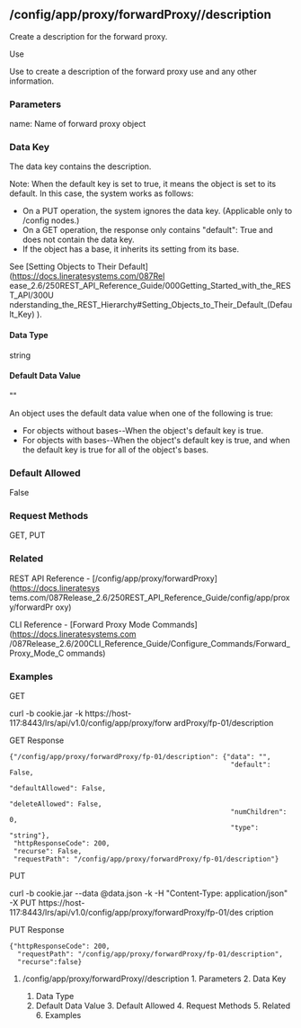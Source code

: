 ## /config/app/proxy/forwardProxy/<name>/description

Create a description for the forward proxy.

Use

Use to create a description of the forward proxy use and any other
information.

### Parameters

name: Name of forward proxy object

### Data Key

The data key contains the description.

Note: When the default key is set to true, it means the object is set to its
default. In this case, the system works as follows:

  * On a PUT operation, the system ignores the data key. (Applicable only to /config nodes.)
  * On a GET operation, the response only contains "default": True and does not contain the data key.
  * If the object has a base, it inherits its setting from its base.

See [Setting Objects to Their Default](https://docs.lineratesystems.com/087Rel
ease_2.6/250REST_API_Reference_Guide/000Getting_Started_with_the_REST_API/300U
nderstanding_the_REST_Hierarchy#Setting_Objects_to_Their_Default_(Default_Key)
).

#### Data Type

string

#### Default Data Value

""

An object uses the default data value when one of the following is true:

  * For objects without bases--When the object's default key is true.
  * For objects with bases--When the object's default key is true, and when the default key is true for all of the object's bases.

### Default Allowed

False

### Request Methods

GET, PUT

### Related

REST API Reference - [/config/app/proxy/forwardProxy](https://docs.lineratesys
tems.com/087Release_2.6/250REST_API_Reference_Guide/config/app/proxy/forwardPr
oxy)

CLI Reference - [Forward Proxy Mode Commands](https://docs.lineratesystems.com
/087Release_2.6/200CLI_Reference_Guide/Configure_Commands/Forward_Proxy_Mode_C
ommands)

### Examples

GET

curl -b cookie.jar -k https://host-117:8443/lrs/api/v1.0/config/app/proxy/forw
ardProxy/fp-01/description

GET Response

    
    {"/config/app/proxy/forwardProxy/fp-01/description": {"data": "",
                                                           "default": False,
                                                           "defaultAllowed": False,
                                                           "deleteAllowed": False,
                                                           "numChildren": 0,
                                                           "type": "string"},
     "httpResponseCode": 200,
     "recurse": False,
     "requestPath": "/config/app/proxy/forwardProxy/fp-01/description"}
    

PUT

curl -b cookie.jar --data @data.json -k -H "Content-Type: application/json" -X
PUT https://host-117:8443/lrs/api/v1.0/config/app/proxy/forwardProxy/fp-01/des
cription

PUT Response

    
    {"httpResponseCode": 200,
      "requestPath": "/config/app/proxy/forwardProxy/fp-01/description",
      "recurse":false}

  1. /config/app/proxy/forwardProxy/<name>/description
    1. Parameters
    2. Data Key
      1. Data Type
      2. Default Data Value
    3. Default Allowed
    4. Request Methods
    5. Related
    6. Examples

